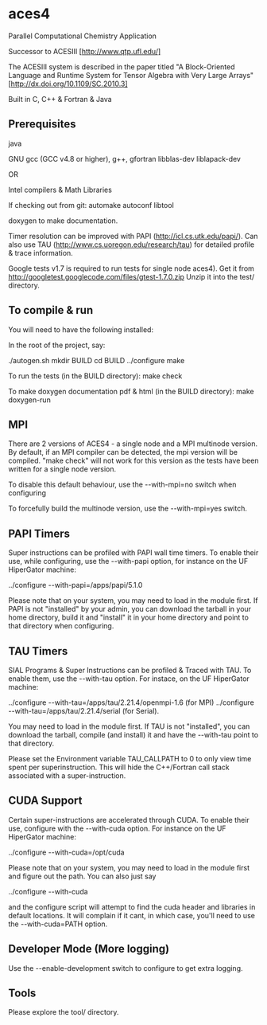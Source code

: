 aces4
=====

Parallel Computational Chemistry Application

Successor to ACESIII [http://www.qtp.ufl.edu/]

The ACESIII system is described in the paper titled "A Block-Oriented Language and Runtime System for Tensor Algebra with Very Large Arrays" [http://dx.doi.org/10.1109/SC.2010.3]

Built in C, C++ & Fortran & Java

Prerequisites
-------------
java

GNU 
gcc (GCC v4.8 or higher), g++, gfortran
libblas-dev
liblapack-dev

OR 

Intel compilers & Math Libraries

If checking out from git:
automake
autoconf
libtool

doxygen to make documentation.

Timer resolution can be improved with PAPI (http://icl.cs.utk.edu/papi/). 
Can also use TAU (http://www.cs.uoregon.edu/research/tau) for detailed profile & trace information.

Google tests v1.7 is required to run tests for single node aces4).
Get it from http://googletest.googlecode.com/files/gtest-1.7.0.zip
Unzip it into the test/ directory.


To compile & run
-----------------
You will need to have the following installed:

In the root of the project, say:

./autogen.sh
mkdir BUILD
cd BUILD
../configure
make 

To run the tests (in the BUILD directory):
make check

To make doxygen documentation pdf & html (in the BUILD directory):
make doxygen-run


MPI
---
There are 2 versions of ACES4 - a single node and a MPI multinode version.
By default, if an MPI compiler can be detected, the mpi version will be compiled. "make check" will not work for this version as the tests have been written for a single node version.

To disable this default behaviour, use the 
--with-mpi=no 
switch when configuring

To forcefully build the multinode version, use the
--with-mpi=yes
switch.


PAPI Timers
-----------
Super instructions can be profiled with PAPI wall time timers. To enable their use, while configuring, use the --with-papi option, for instance on the UF HiperGator machine:

../configure --with-papi=/apps/papi/5.1.0

Please note that on your system, you may need to load in the module first.
If PAPI is not "installed" by your admin, you can download the tarball in your home directory, build it and "install" it in your home directory and point to that directory when configuring.


TAU Timers
----------
SIAL Programs & Super Instructions can be profiled & Traced with TAU. To enable them, use the --with-tau option. For instace, on the UF HiperGator machine:

../configure --with-tau=/apps/tau/2.21.4/openmpi-1.6 (for MPI)
../configure --with-tau=/apps/tau/2.21.4/serial (for Serial).

You may need to load in the module first.
If TAU is not "installed", you can download the tarball, compile (and install) it and have the --with-tau point to that directory.

Please set the Environment variable 
TAU_CALLPATH
to 
0
to only view time spent per superinstruction. This will hide the C++/Fortran call stack associated with a super-instruction.


CUDA Support
------------
Certain super-instructions are accelerated through CUDA. To enable their use, configure with the --with-cuda option. For instance on the UF HiperGator machine:

../configure --with-cuda=/opt/cuda

Please note that on your system, you may need to load in the module first and figure out the path. You can also just say 

../configure --with-cuda 

and the configure script will attempt to find the cuda header and libraries in default locations. It will complain if it cant, in which case, you'll need to use the --with-cuda=PATH option.


Developer Mode (More logging)
-----------------------------
Use the 
--enable-development
switch to configure to get extra logging.


Tools
-----
Please explore the tool/ directory.
